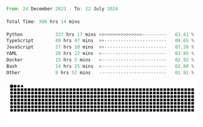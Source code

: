 <!--START_SECTION:waka-->

```rust
From: 24 December 2023 - To: 22 July 2024

Total Time: 506 hrs 14 mins

Python            327 hrs 17 mins >>>>>>>>>>>>>>>>---------   63.41 %
TypeScript        49 hrs 47 mins  >>-----------------------   09.65 %
JavaScript        37 hrs 10 mins  >>-----------------------   07.20 %
YAML              20 hrs 22 mins  >------------------------   03.95 %
Docker            15 hrs 5 mins   >------------------------   02.92 %
Bash              14 hrs 25 mins  >------------------------   02.80 %
Other             9 hrs 52 mins   -------------------------   01.91 %
```

<!--END_SECTION:waka-->


<picture>
  <source media="(prefers-color-scheme: dark)" srcset="https://raw.githubusercontent.com/jeerawut97/jeerawut97/output/github-contribution-grid-snake.svg">
  <img alt="github contribution grid snake animation" src="https://raw.githubusercontent.com/jeerawut97/jeerawut97/output/github-contribution-grid-snake.svg">
</picture>
